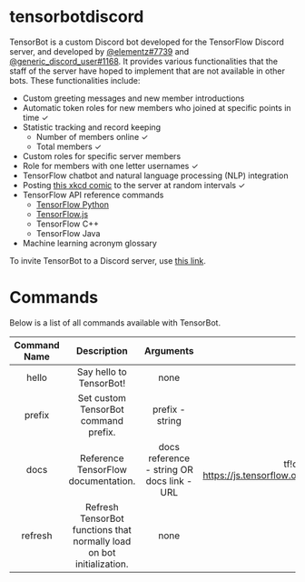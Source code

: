 # tensorbotdiscord

TensorBot is a custom Discord bot developed for the TensorFlow Discord server, and developed by [@elementz#7739](https://github.com/elementzprojects) and [@generic_discord_user#1168](https://github.com/generic-github-user). It provides various functionalities that the staff of the server have hoped to implement that are not available in other bots. These functionalities include:

- Custom greeting messages and new member introductions
- Automatic token roles for new members who joined at specific points in time ✓
- Statistic tracking and record keeping
  - Number of members online ✓
  - Total members ✓
- Custom roles for specific server members
- Role for members with one letter usernames ✓
- TensorFlow chatbot and natural language processing (NLP) integration
- Posting [this xkcd comic](https://xkcd.com/1838/) to the server at random intervals ✓
- TensorFlow API reference commands
  - [TensorFlow Python](https://www.tensorflow.org/)
  - [TensorFlow.js](https://js.tensorflow.org/)
  - TensorFlow C++
  - TensorFlow Java
 - Machine learning acronym glossary

To invite TensorBot to a Discord server, use [this link](https://discordapp.com/oauth2/authorize?client_id=540306502930530344&scope=bot&permissions=536341991). 

# Commands

Below is a list of all commands available with TensorBot.

| Command Name |                              Description                              |                  Arguments                 |                                         Example Usage                                        |
|:------------:|:---------------------------------------------------------------------:|:------------------------------------------:|:--------------------------------------------------------------------------------------------:|
|     hello    | Say hello to TensorBot!                                               | none                                       | tf!hello                                                                                     |
|    prefix    | Set custom TensorBot command prefix.                                  | prefix - string                            | tf!prefix tf!!                                                                               |
|     docs     | Reference TensorFlow documentation.                                   | docs reference - string OR docs link - URL | tf!docs inputLayer tf!docs https://js.tensorflow.org/api/latest/index.html#layers.inputLayer |
|    refresh   | Refresh TensorBot functions that normally load on bot initialization. | none                                       | tf!refresh                                                                                   |
